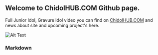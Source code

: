 ## Welcome to ChidolHUB.COM Github page.

Full Junior Idol, Gravure Idol video you can find on [ChidolHUB.COM](https://chidolhub.com) and news about site and upcoming project's here.

![Alt Text](https://i.imgur.com/XiarzhO.jpg)

### Markdown
